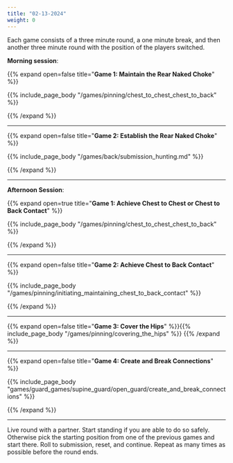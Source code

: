 ```yaml
---
title: "02-13-2024"
weight: 0
---
```


Each game consists of a three minute round, a one minute break, and then another three minute round with the position of the players switched. 

**Morning session**:

{{% expand open=false title="**Game 1: Maintain the Rear Naked Choke**" %}}

{{% include_page_body "/games/pinning/chest_to_chest_chest_to_back" %}}

{{% /expand %}}

---

{{% expand open=false title="**Game 2: Establish the Rear Naked Choke**" %}}

{{% include_page_body "/games/back/submission_hunting.md" %}}

{{% /expand %}}

---

**Afternoon Session**:

{{% expand open=true title="**Game 1: Achieve Chest to Chest or Chest to Back Contact**" %}}

{{% include_page_body "/games/pinning/chest_to_chest_chest_to_back" %}}

{{% /expand %}}

---
{{% expand open=false title="**Game 2: Achieve Chest to Back Contact**" %}}

{{% include_page_body "/games/pinning/initiating_maintaining_chest_to_back_contact" %}}

{{% /expand %}}

---
{{% expand open=false title="**Game 3: Cover the Hips**" %}}{{% include_page_body "/games/pinning/covering_the_hips" %}}
{{% /expand %}}

---
{{% expand open=false title="**Game 4: Create and Break Connections**" %}}

{{% include_page_body "games/guard_games/supine_guard/open_guard/create_and_break_connections" %}}

{{% /expand %}}

---
Live round with a partner. Start standing if you are able to do so safely. Otherwise pick the starting position from one of the previous games and start there. Roll to submission, reset, and continue. Repeat as many times as possible before the round ends.